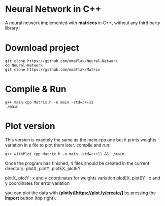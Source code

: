 # Neural Network in C++
A neural network implemented with **matrices** in C++, without any third party library !

# Download project
    git clone https://github.com/omaflak/Neural-Network
    cd Neural-Network
    git clone https://github.com/omaflak/Matrix
    
# Compile & Run
    g++ main.cpp Matrix.h -o main -std=c++11
    ./main
    
# Plot version
This version is exactely the same as the main.cpp one but it prints weights variation in a file to plot them later.
compile and run:

    g++ withPlot.cpp Matrix.h -o main -std=c++11 && ./main
    
Once the program has finished, 4 files should be created in the current directory: plotX, plotY, plotEX, plotEY

plotX, plotY : x and y coordinates for weights variation
plotEX, plotEY : x and y coordinates for error variation

you can plot the data with **(plotly)[https://plot.ly/create/]** by pressing the **import** button (top right).
